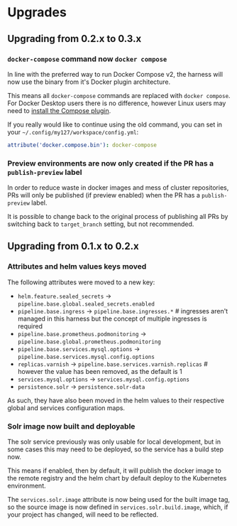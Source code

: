 # Upgrades

## Upgrading from 0.2.x to 0.3.x

### `docker-compose` command now `docker compose`

In line with the preferred way to run Docker Compose v2, the harness will now use the binary from it's Docker plugin architecture.

This means all `docker-compose` commands are replaced with `docker compose`. For Docker Desktop users there is no difference, however Linux users may need to [install the Compose plugin](https://docs.docker.com/compose/install/linux/).

If you really would like to continue using the old command, you can set in your `~/.config/my127/workspace/config.yml`:

```yaml
attribute('docker.compose.bin'): docker-compose
```

### Preview environments are now only created if the PR has a `publish-preview` label

In order to reduce waste in docker images and mess of cluster repositories, PRs will only be published (if preview enabled) when the PR has a `publish-preview` label.

It is possible to change back to the original process of publishing all PRs by switching back to `target_branch` setting, but not recommended.

## Upgrading from 0.1.x to 0.2.x

### Attributes and helm values keys moved

The following attributes were moved to a new key:

* `helm.feature.sealed_secrets` -> `pipeline.base.global.sealed_secrets.enabled`
* `pipeline.base.ingress` ->  `pipeline.base.ingresses.*` # ingresses aren't managed in this harness but the concept of multiple ingresses is required
* `pipeline.base.prometheus.podmonitoring` -> `pipeline.base.global.prometheus.podmonitoring`
* `pipeline.base.services.mysql.options` -> `pipeline.base.services.mysql.config.options`
* `replicas.varnish` -> `pipeline.base.services.varnish.replicas` # however the value has been removed, as the default is 1
* `services.mysql.options` -> `services.mysql.config.options`
* `persistence.solr` -> `persistence.solr-data`

As such, they have also been moved in the helm values to their respective global and services configuration maps.

### Solr image now built and deployable

The solr service previously was only usable for local development, but in some cases this may need to be deployed, so the service has a build step now.

This means if enabled, then by default, it will publish the docker image to the remote registry and the helm chart by default deploy to the Kubernetes environment.

The `services.solr.image` attribute is now being used for the built image tag, so the source image is now defined in `services.solr.build.image`, which, if your project has changed, will need to be reflected.
